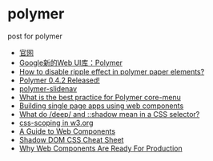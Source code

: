 polymer
=======

post for polymer

* [官网](http://www.polymer-project.org/)
* [Google新的Web UI库：Polymer](http://www.csdn.net/article/2013-05-17/2815334-Polymer)
* [How to disable ripple effect in polymer paper elements?](http://stackoverflow.com/questions/26831568/how-to-disable-ripple-effect-in-polymer-paper-elements)
* [Polymer 0.4.2 Released!](https://blog.polymer-project.org/releases/2014/10/02/release-0.4.2/)
* [polymer-slidenav](http://component.kitchen/components/nobitagit/polymer-slidenav)
* [What is the best practice for Polymer core-menu](http://stackoverflow.com/questions/24614680/what-is-the-best-practice-for-polymer-core-menu)
* [Building single page apps using web components](https://www.polymer-project.org/articles/spa.html)
* [What do /deep/ and ::shadow mean in a CSS selector?](http://stackoverflow.com/questions/25609678/what-do-deep-and-shadow-mean-in-a-css-selector)
* [css-scoping in w3.org](http://dev.w3.org/csswg/css-scoping/#selectordef-deep)
* [A Guide to Web Components](http://css-tricks.com/modular-future-web-components/)
* [Shadow DOM CSS Cheat Sheet](http://robdodson.me/shadow-dom-css-cheat-sheet/)
* [Why Web Components Are Ready For Production](http://developer.telerik.com/featured/web-components-ready-production/)

